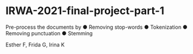 # IRWA-2021-final-project-part-1
Pre-process the documents by 
● Removing stop-words 
● Tokenization 
● Removing punctuation 
● Stemming


Esther F, Frida G, Irina K
